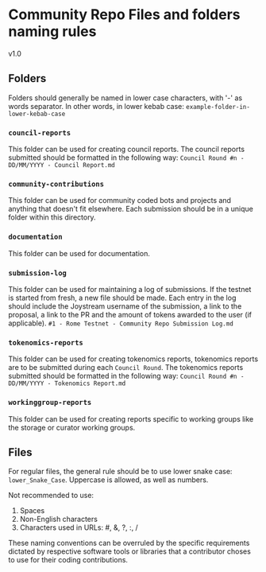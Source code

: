 # Community Repo Files and folders naming rules

v1.0

## Folders

Folders should generally be named in lower case characters, with '-' as words separator. In other words, in lower kebab case: `example-folder-in-lower-kebab-case`

### `council-reports`
This folder can be used for creating council reports. The council reports submitted should be formatted in the following way:
`Council Round #n - DD/MM/YYYY - Council Report.md`
### `community-contributions`
This folder can be used for community coded bots and projects and anything that doesn't fit elsewhere. Each submission should be in a unique folder within this directory.
### `documentation`
This folder can be used for documentation.
### `submission-log`
This folder can be used for maintaining a log of submissions. If the testnet is started from fresh, a new file should be made.
Each entry in the log should include the Joystream username of the submission, a link to the proposal, a link to the PR and the amount of tokens awarded to the user (if applicable).
`#1 - Rome Testnet - Community Repo Submission Log.md`
### `tokenomics-reports`
This folder can be used for creating tokenomics reports, tokenomics reports are to be submitted during each `Council Round`. The tokenomics reports submitted should be formatted in the following way:
`Council Round #n - DD/MM/YYYY - Tokenomics Report.md`
### `workinggroup-reports`
This folder can be used for creating reports specific to working groups like the storage or curator working groups.

## Files

For regular files, the general rule should be to use lower snake case: `lower_Snake_Case`. Uppercase is allowed, as well as numbers.

Not recommended to use:
1. Spaces
2. Non-English characters
3. Characters used in URLs: #, &, ?, :, /


These naming conventions can be overruled by the specific requirements dictated by respective software tools or libraries that a contributor choses to use for their coding contributions.
